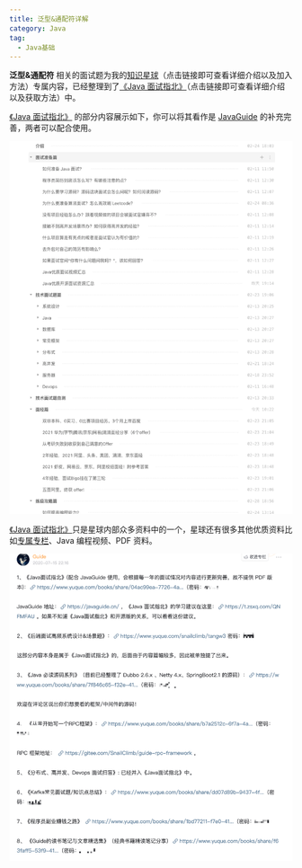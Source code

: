 ```yaml
---
title: 泛型&通配符详解
category: Java
tag:
  - Java基础
---
```


**泛型&通配符** 相关的面试题为我的[知识星球](https://javaguide.cn/about-the-author/zhishixingqiu-two-years.html)（点击链接即可查看详细介绍以及加入方法）专属内容，已经整理到了[《Java 面试指北》](hhttps://javaguide.cn/zhuanlan/java-mian-shi-zhi-bei.html)（点击链接即可查看详细介绍以及获取方法）中。

[《Java 面试指北》](hhttps://javaguide.cn/zhuanlan/java-mian-shi-zhi-bei.html) 的部分内容展示如下，你可以将其看作是 [JavaGuide](https://javaguide.cn/#/) 的补充完善，两者可以配合使用。

![](./images/generated/image-20220304102536445.png)

[《Java 面试指北》](hhttps://javaguide.cn/zhuanlan/java-mian-shi-zhi-bei.html)只是星球内部众多资料中的一个，星球还有很多其他优质资料比如[专属专栏](https://javaguide.cn/zhuanlan/)、Java 编程视频、PDF 资料。

![](./images/generated/image-20220211231206733.png)

<!-- @include: @planet.snippet.md -->